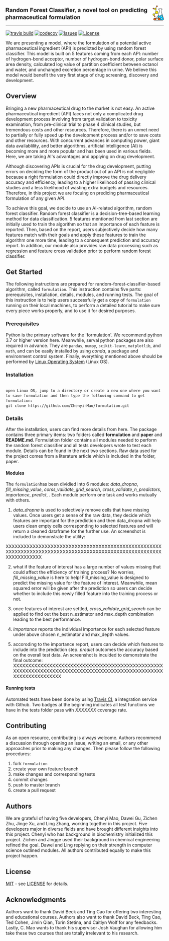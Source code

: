 <p align="left">
  <img src="https://github.com/Chenyi-Mao/formulation/blob/master/images/LOGO.png" width="900">
</p>

--------------

[![travis build](https://travis-ci.com/Chenyi-Mao/formulation.svg?branch=master)](https://travis-ci.com/Chenyi-Mao/formulation)
[![codecov](https://codecov.io/gh/Chenyi-Mao/formulation/branch/master/graph/badge.svg)](https://codecov.io/gh/Chenyi-Mao/formulation)
[![Issues](https://img.shields.io/github/issues/Chenyi-Mao/formulation)](https://github.com/Chenyi-Mao/formulation/issues)
[![License](https://img.shields.io/github/license/Chenyi-Mao/formulation)](https://github.com/Chenyi-Mao/formulation/blob/master/LICENSE)

We are presenting a model, where the formulation of a potential active pharmaceutical ingredient (API) is predicted by using random forest classifier. This model is built on 5 features coming from each API: number of hydrogen-bond acceptor, number of hydrogen-bond donor, polar surface area density, calculated log value of partition coefficient between octanol and water, and unchanged excretion percentage in urine. We believe this model would benefit the very first stage of drug screening, discovery and development.

## Overview

Bringing a new pharmaceutical drug to the market is not easy. An active pharmaceutical ingredient (API) faces not only a complicated drug development process involving from target validation to toxicity examination, from pre-clinical trial to phase 4 clinical studies, but tremendous costs and other resources. Therefore, there is an unmet need to partially or fully speed up the development process and/or to save costs and other resources. With concurrent advances in computing power, giant data availablility, and better algorithms, artificial intelligence (AI) is becoming more and more popular and has been used in various fields. Here, we are taking AI's advantages and applying on drug development. 

Although discovering APIs is crucial for the drug development, putting errors on deciding the form of the product out of an API is not negligible because a right formulation could directly improve the drug delivery accuracy and efficiency, leading to a higher likelihood of passing clinical studies and a less likelihood of wasting extra budgets and resources. Therefore, in this project we are focuing on predicing pharmaceutical formulation of any given API. 

To achieve this goal, we decide to use an AI-related algorithm, random forest classifier. Random forest classifier is a decision-tree-based learning method for data classification. 5 features mentioned from last section are initially used to train the algorithm so that an importance of each feature is reported. Then, based on the report, users subjectively decide how many features match with their goals and apply these features to train the algorithm one more time, leading to a consequent prediction and accuracy report. In addition, our module also provides raw data processing such as regression and feature cross validation prior to perform random forest classifier. 

## Get Started
The following instructions are prepared for random-forest-classifier-based algorithm, called `formulation`. This instruction contains five parts: prerequisites, installation, details, modules, and running tests. The goal of this instruction is to help users successfully get a copy of `formulation` running on their local machines, to perform a detailed tutorial to make sure every piece works properly, and to use it for desired purposes. 

### Prerequisites
Python is the primary software for the 'formulation'. We recommend python 3.7 or higher version here. Meanwhile, serval python packages are also required in advance. They are `pandas`, `numpy`, `scikit-learn`, `matplotlib`, and `math`, and can be easily installed by using *conda*, a package and environment control system. Finally, everything mentioned above should be performed by [Linux Operating System](https://www.linux.com/what-is-linux/) (Linux OS). 

### Installation
```

open Linux OS, jump to a directory or create a new one where you want to save formulation and then type the following command to get formulation:
git clone https://github.com/Chenyi-Mao/formulation.git
```

### Details
After the installation, users can find more details from here. The package contains three primary items: two folders called **formulation** and **paper** and **README.md**. Formulation folder contains all modules needed to perform the random forest classifier and all tests developers wrote to test each module. Details can be found in the next two sections. Raw data used for the project comes from a literature article which is included in the folder, paper. 

#### Modules
The `formulation`has been dividied into 6 modules: *data_dropna*, *fill_missing_value*, *corss_validate_grid_search*, *cross_validate_n_predictors*, *importance*, *predict*, . Each module perform one task and works mutually with others. 
1. *data_dropna* is used to selectively remove cells that have missing values. Once users get a sense of the raw data, they decide which features are important for the prediction and then data_dropna will help users clean empty cells corresponding to selected features and will return a cleaned dataframe for the further use.  An screenshot is included to demonstrate the utility: 

XXXXXXXXXXXXXXXXXXXXXXXXXXXXXXXXXXXXXXXXXXXXXXXXXXXXXXXXXXXXXXXXXXXXXXXXXXXXXXXXXXXXXXXXXXXXXXXXXXXXXXXXXXXXXXXXXXXX

2. what if the feature of interest has a large number of values missing that could affect the efficiency of training process? No worries, *fill_missing_value* is here to help! Fill_missing_value is designed to predict the missing value for the feature of interest. Meanwhile, mean squared error will be given after the prediction so users can decide whether to include this newly filled feature into the training process or not. 

3. once features of interest are settled, *cross_validate_grid_search* can be applied to find out the best n_estimator and max_depth combination leading to the best performance. 

4. *importance* reports the individual importance for each selected feature under above chosen n_estimator and max_depth values.

5. accoroding to the importance report, users can decide which features to include into the prediction step. *predict* outcomes the accuracy based on the overall test data. An screenshot is inculded to demonstrate the final outcome:
XXXXXXXXXXXXXXXXXXXXXXXXXXXXXXXXXXXXXXXXXXXXXXXXXXXXXXXXXXXXXXXXXXXXXXXXXXXXXXXXXXXXXXXXXXXXXXXXXXXXXXXXXXXXXXXXXXXX

#### Running tests
Automated tests have been done by using [Travis CI](https://travis-ci.com/Chenyi-Mao/formulation), a integration service with Github. Two badges at the beginning indicates all test functions we have in the tests folder pass with _XXXXXXX_ coverage rate. 

## Contributing
As an open resource, contributing is always welcome. Authors recommend a discussion through opening an issue, writing an email, or any other approaches prior to making any changes. Then please follow the following procedures:
1. fork `formulation`
2. create your own feature branch
3. make changes and corresponding tests
4. commit changes
5. push to master branch
6. create a pull request

## Authors
We are grateful of having five developers, Chenyi Mao, Dawei Gu, Zichen Zhu, Jinge Xu, and Ling Zhang, working together in this project. Five developers major in diverse fields and have brought different insights into this project. Chenyi who has background in biochemistry initialized this project. Zichen and Jingge used their background in chemical engineering refined the goal. Dawei and Ling replying on their strength in computer science outlined modules. All authors contributed equally to make this project happen. 

## License
[MIT](https://en.wikipedia.org/wiki/MIT_License) - see [LICENSE](https://github.com/Chenyi-Mao/formulation/blob/master/LICENSE) for details.

## Acknowledgments
Authors want to thank David Beck and Ting Cao for offering two interesting and educational courses. Authors also want to thank David Beck, Ting Cao, Ted Cohen, Jimin Qian, Torin Stetina, and Caitlyn Wolf for any feedbacks. Lastly, C. Mao wants to thank his supervisor Josh Vaughan for allowing him take these two courses that are totally irrelevant to his research. 
